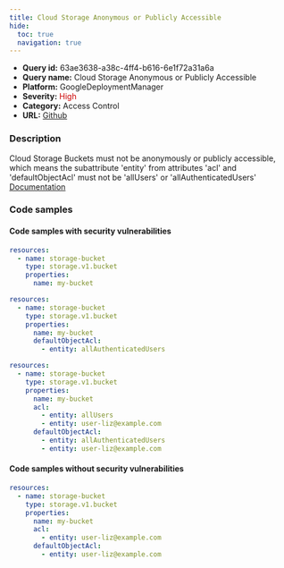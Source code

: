 ```yaml
---
title: Cloud Storage Anonymous or Publicly Accessible
hide:
  toc: true
  navigation: true
---
```


<style>
  .highlight .hll {
    background-color: #ff171742;
  }
  .md-content {
    max-width: 1100px;
    margin: 0 auto;
  }
</style>

-   **Query id:** 63ae3638-a38c-4ff4-b616-6e1f72a31a6a
-   **Query name:** Cloud Storage Anonymous or Publicly Accessible
-   **Platform:** GoogleDeploymentManager
-   **Severity:** <span style="color:#C00">High</span>
-   **Category:** Access Control
-   **URL:** [Github](https://github.com/Checkmarx/kics/tree/master/assets/queries/googleDeploymentManager/gcp/cloud_storage_anonymous_or_publicly_accessible)

### Description
Cloud Storage Buckets must not be anonymously or publicly accessible, which means the subattribute 'entity' from attributes 'acl' and 'defaultObjectAcl' must not be 'allUsers' or 'allAuthenticatedUsers'<br>
[Documentation](https://cloud.google.com/storage/docs/json_api/v1/buckets)

### Code samples
#### Code samples with security vulnerabilities
```yaml title="Positive test num. 1 - yaml file" hl_lines="4"
resources:
  - name: storage-bucket
    type: storage.v1.bucket
    properties:
      name: my-bucket

```
```yaml title="Positive test num. 2 - yaml file" hl_lines="4 7"
resources:
  - name: storage-bucket
    type: storage.v1.bucket
    properties:
      name: my-bucket
      defaultObjectAcl:
        - entity: allAuthenticatedUsers

```
```yaml title="Positive test num. 3 - yaml file" hl_lines="10 7"
resources:
  - name: storage-bucket
    type: storage.v1.bucket
    properties:
      name: my-bucket
      acl:
        - entity: allUsers
        - entity: user-liz@example.com
      defaultObjectAcl:
        - entity: allAuthenticatedUsers
        - entity: user-liz@example.com

```


#### Code samples without security vulnerabilities
```yaml title="Negative test num. 1 - yaml file"
resources:
  - name: storage-bucket
    type: storage.v1.bucket
    properties:
      name: my-bucket
      acl:
        - entity: user-liz@example.com
      defaultObjectAcl:
        - entity: user-liz@example.com

```
